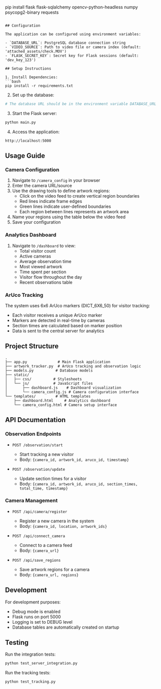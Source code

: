 pip install flask flask-sqlalchemy opencv-python-headless numpy psycopg2-binary requests
```

## Configuration

The application can be configured using environment variables:

- `DATABASE_URL`: PostgreSQL database connection string
- `VIDEO_SOURCE`: Path to video file or camera index (default: 'attached_assets/check.MOV')
- `FLASK_SECRET_KEY`: Secret key for Flask sessions (default: 'dev_key_123')

## Setup Instructions

1. Install Dependencies:
```bash
pip install -r requirements.txt
```

2. Set up the database:
```bash
# The database URL should be in the environment variable DATABASE_URL
```

3. Start the Flask server:
```bash
python main.py
```

4. Access the application:
```
http://localhost:5000
```

## Usage Guide

### Camera Configuration

1. Navigate to `/camera_config` in your browser
2. Enter the camera URL/source
3. Use the drawing tools to define artwork regions:
   - Click on the video feed to create vertical region boundaries
   - Red lines indicate frame edges
   - Green lines indicate user-defined boundaries
   - Each region between lines represents an artwork area
4. Name your regions using the table below the video feed
5. Save your configuration

### Analytics Dashboard

1. Navigate to `/dashboard` to view:
   - Total visitor count
   - Active cameras
   - Average observation time
   - Most viewed artwork
   - Time spent per section
   - Visitor flow throughout the day
   - Recent observations table

### ArUco Tracking

The system uses 6x6 ArUco markers (DICT_6X6_50) for visitor tracking:
- Each visitor receives a unique ArUco marker
- Markers are detected in real-time by cameras
- Section times are calculated based on marker position
- Data is sent to the central server for analytics

## Project Structure
```
.
├── app.py              # Main Flask application
├── artwork_tracker.py  # ArUco tracking and observation logic
├── models.py          # Database models
├── static/            
│   ├── css/          # Stylesheets
│   └── js/           # JavaScript files
│       ├── dashboard.js    # Dashboard visualization
│       └── camera_config.js # Camera configuration interface
└── templates/         # HTML templates
    ├── dashboard.html     # Analytics dashboard
    └── camera_config.html # Camera setup interface
```

## API Documentation

### Observation Endpoints

- `POST /observation/start`
  - Start tracking a new visitor
  - Body: `{camera_id, artwork_id, aruco_id, timestamp}`

- `POST /observation/update`
  - Update section times for a visitor
  - Body: `{camera_id, artwork_id, aruco_id, section_times, total_time, timestamp}`

### Camera Management

- `POST /api/camera/register`
  - Register a new camera in the system
  - Body: `{camera_id, location, artwork_ids}`

- `POST /api/connect_camera`
  - Connect to a camera feed
  - Body: `{camera_url}`

- `POST /api/save_regions`
  - Save artwork regions for a camera
  - Body: `{camera_url, regions}`

## Development

For development purposes:
- Debug mode is enabled
- Flask runs on port 5000
- Logging is set to DEBUG level
- Database tables are automatically created on startup

## Testing

Run the integration tests:
```bash
python test_server_integration.py
```

Run the tracking tests:
```bash
python test_tracking.py